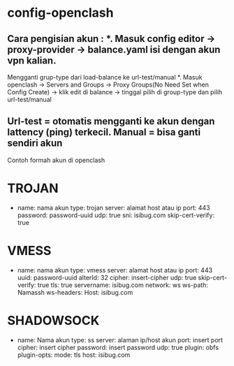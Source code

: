 # config-openclash
 Cara pengisian akun :
 *. Masuk config editor -> proxy-provider -> balance.yaml isi dengan akun vpn kalian.
 -----------------------------------------------------------------------------------------------------------------------------------------------------------------------
 Mengganti grup-type dari load-balance ke url-test/manual
 *. Masuk openclash -> Servers and Groups -> Proxy Groups(No Need Set when Config Create) -> klik edit di balance -> tinggal pilih di group-type dan pilih url-test/manual
 
 Url-test = otomatis mengganti ke akun dengan lattency (ping) terkecil.
 Manual = bisa ganti sendiri akun
 ------------------------------------------------------------------------------------------------------------------------------------------------------------------------
 Contoh formah akun di openclash
 
# TROJAN 
- name: nama akun
  type: trojan
  server: alamat host atau ip
  port: 443
  password: password-uuid
  udp: true
  sni: isibug.com
  skip-cert-verify: true
# VMESS 
- name: nama akun
  type: vmess
  server: alamat host atau ip
  port: 443
  uuid: password-uuid
  alterId: 32
  cipher: insert-cipher
  udp: true
  skip-cert-verify: true
  tls: true
  servername: isibug.com
  network: ws
  ws-path: Namassh
  ws-headers:
    Host: isibug.com
# SHADOWSOCK
 - name: Nama akun
  type: ss
  server: alaman ip/host akun
  port: insert port
  cipher: insert cipher
  password: insert password
  udp: true
  plugin: obfs
  plugin-opts:
    mode: tls
    host: isibug.com
